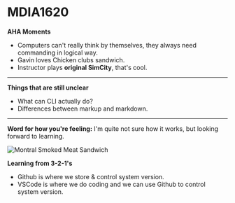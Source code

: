 # MDIA1620
**AHA Moments**
- Computers can't really think by themselves, they always need commanding in logical way.
- Gavin loves Chicken clubs sandwich.
- Instructor plays **original SimCity**, that's cool.
---


**Things that are still unclear**
- What can CLI actually do?
- Differences between markup and markdown.


---
**Word for how you're feeling:**
I'm quite not sure how it works, but looking forward to learning.


![Montral Smoked Meat Sandwich](https://www.bhg.com/thmb/k7SU4KbGNb7bsSMdvxMiIFn28g4=/750x0/filters:no_upscale():max_bytes(150000):strip_icc()/grilled-cheese-sandwiches-RU197054-0026ddec06634f3eb9b1a3649a114e3d.jpg)

**Learning from 3-2-1's**
- Github is where we store & control system version.
- VSCode is where we do coding and we can use Github to control system version.
